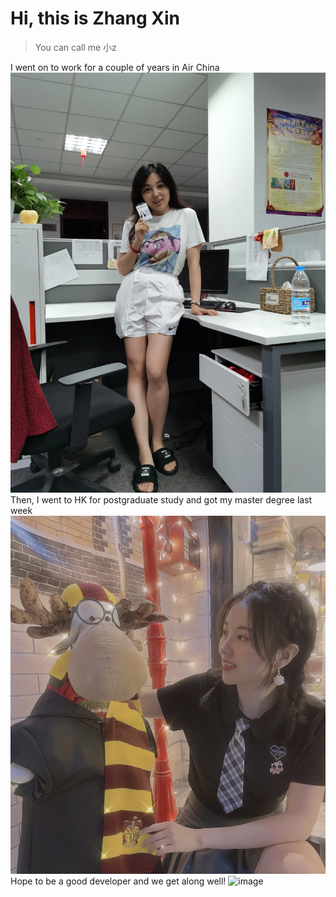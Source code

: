 # Hi, this is Zhang Xin
> You can call me 小z

I went on to work for a couple of years in Air China
![image](https://github.com/gtb-2022-zhang-xin/profile/blob/main/assests/CA.jpeg)
Then, I went to HK for postgraduate study and got my master degree last week
![image](https://github.com/gtb-2022-zhang-xin/profile/blob/main/assests/cityU.jpeg)
Hope to be a good developer and we get along well!
![image](https://github.com/gtb-2022-zhang-xin/profile/blob/main/assests/fighting.jpeg)